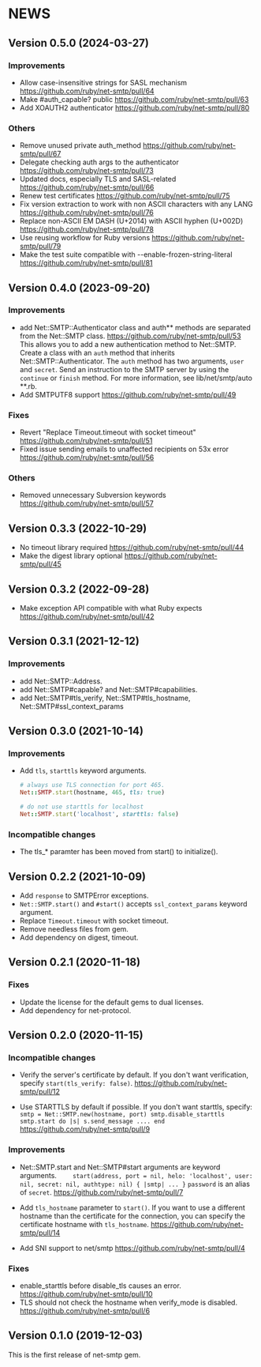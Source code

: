 # NEWS

## Version 0.5.0 (2024-03-27)

### Improvements

- Allow case-insensitive strings for SASL mechanism <https://github.com/ruby/net-smtp/pull/64>
- Make #auth_capable? public <https://github.com/ruby/net-smtp/pull/63>
- Add XOAUTH2 authenticator <https://github.com/ruby/net-smtp/pull/80>

### Others

- Remove unused private auth_method <https://github.com/ruby/net-smtp/pull/67>
- Delegate checking auth args to the authenticator <https://github.com/ruby/net-smtp/pull/73>
- Updated docs, especially TLS and SASL-related <https://github.com/ruby/net-smtp/pull/66>
- Renew test certificates <https://github.com/ruby/net-smtp/pull/75>
- Fix version extraction to work with non ASCII characters with any LANG <https://github.com/ruby/net-smtp/pull/76>
- Replace non-ASCII EM DASH (U+2014) with ASCII hyphen (U+002D) <https://github.com/ruby/net-smtp/pull/78>
- Use reusing workflow for Ruby versions <https://github.com/ruby/net-smtp/pull/79>
- Make the test suite compatible with --enable-frozen-string-literal <https://github.com/ruby/net-smtp/pull/81>

## Version 0.4.0 (2023-09-20)

### Improvements

- add Net::SMTP::Authenticator class and auth*\* methods are separated from the Net::SMTP class. <https://github.com/ruby/net-smtp/pull/53>
  This allows you to add a new authentication method to Net::SMTP.
  Create a class with an `auth` method that inherits Net::SMTP::Authenticator.
  The `auth` method has two arguments, `user` and `secret`.
  Send an instruction to the SMTP server by using the `continue` or `finish` method.
  For more information, see lib/net/smtp/auto *\*.rb.
- Add SMTPUTF8 support <https://github.com/ruby/net-smtp/pull/49>

### Fixes

- Revert "Replace Timeout.timeout with socket timeout" <https://github.com/ruby/net-smtp/pull/51>
- Fixed issue sending emails to unaffected recipients on 53x error <https://github.com/ruby/net-smtp/pull/56>

### Others

- Removed unnecessary Subversion keywords <https://github.com/ruby/net-smtp/pull/57>

## Version 0.3.3 (2022-10-29)

- No timeout library required <https://github.com/ruby/net-smtp/pull/44>
- Make the digest library optional <https://github.com/ruby/net-smtp/pull/45>

## Version 0.3.2 (2022-09-28)

- Make exception API compatible with what Ruby expects <https://github.com/ruby/net-smtp/pull/42>

## Version 0.3.1 (2021-12-12)

### Improvements

- add Net::SMTP::Address.
- add Net::SMTP#capable? and Net::SMTP#capabilities.
- add Net::SMTP#tls_verify, Net::SMTP#tls_hostname, Net::SMTP#ssl_context_params

## Version 0.3.0 (2021-10-14)

### Improvements

- Add `tls`, `starttls` keyword arguments.

  ```ruby
  # always use TLS connection for port 465.
  Net::SMTP.start(hostname, 465, tls: true)

  # do not use starttls for localhost
  Net::SMTP.start('localhost', starttls: false)
  ```

### Incompatible changes

- The tls\_\* paramter has been moved from start() to initialize().

## Version 0.2.2 (2021-10-09)

- Add `response` to SMTPError exceptions.
- `Net::SMTP.start()` and `#start()` accepts `ssl_context_params` keyword argument.
- Replace `Timeout.timeout` with socket timeout.
- Remove needless files from gem.
- Add dependency on digest, timeout.

## Version 0.2.1 (2020-11-18)

### Fixes

- Update the license for the default gems to dual licenses.
- Add dependency for net-protocol.

## Version 0.2.0 (2020-11-15)

### Incompatible changes

- Verify the server's certificate by default.
  If you don't want verification, specify `start(tls_verify: false)`.
  <https://github.com/ruby/net-smtp/pull/12>

- Use STARTTLS by default if possible.
  If you don't want starttls, specify:
  `    smtp = Net::SMTP.new(hostname, port)
smtp.disable_starttls
smtp.start do |s|
  s.send_message ....
end`
  <https://github.com/ruby/net-smtp/pull/9>

### Improvements

- Net::SMTP.start and Net::SMTP#start arguments are keyword arguments.
  `    start(address, port = nil, helo: 'localhost', user: nil, secret: nil, authtype: nil) { |smtp| ... }`
  `password` is an alias of `secret`.
  <https://github.com/ruby/net-smtp/pull/7>

- Add `tls_hostname` parameter to `start()`.
  If you want to use a different hostname than the certificate for the connection, you can specify the certificate hostname with `tls_hostname`.
  <https://github.com/ruby/net-smtp/pull/14>

- Add SNI support to net/smtp <https://github.com/ruby/net-smtp/pull/4>

### Fixes

- enable_starttls before disable_tls causes an error. <https://github.com/ruby/net-smtp/pull/10>
- TLS should not check the hostname when verify_mode is disabled. <https://github.com/ruby/net-smtp/pull/6>

## Version 0.1.0 (2019-12-03)

This is the first release of net-smtp gem.
